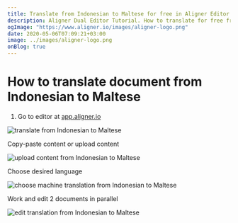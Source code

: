 ```yaml
---
title: Translate from Indonesian to Maltese for free in Aligner Editor
description: Aligner Dual Editor Tutorial. How to translate for free from Indonesian to Maltese. Aligner is multilingual document management platform. 
ogImage: "https://www.aligner.io/images/aligner-logo.png"
date: 2020-05-06T07:09:21+03:00
image: ../images/aligner-logo.png
onBlog: true
---
```


# How to translate document from Indonesian to Maltese

1. Go to editor at [app.aligner.io](https://app.aligner.io "Aligner App web page")

![translate from Indonesian to Maltese](../aligner-blank-editor.png "translate from Indonesian to Maltese")

Copy-paste content or upload content

![upload content from Indonesian to Maltese](../aligner-uploaded-document.png "upload content from Indonesian to Maltese")

Choose desired language

![choose machine translation from Indonesian to Maltese](../aligner-language-dropdown.png "choose machine translation from Indonesian to Maltese")

Work and edit 2 documents in parallel

![edit translation from Indonesian to Maltese](../aligner-double-sitded-editor.png "edit translation from Indonesian to Maltese")

